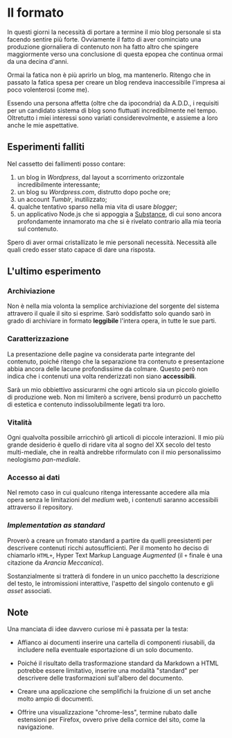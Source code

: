 
Il formato
==========

In questi giorni la necessità di portare a termine il mio blog personale si sta
facendo sentire più forte.  Ovviamente il fatto di aver cominciato una
produzione giornaliera di contenuto non ha fatto altro che spingere
maggiormente verso una conclusione di questa epopea che continua ormai da una
decina d'anni.

Ormai la fatica non è più aprirlo un blog, ma mantenerlo.  Ritengo che in
passato la fatica spesa per creare un blog rendeva inaccessibile l'impresa ai
poco volenterosi (come me).

Essendo una persona affetta (oltre che da ipocondria) da A.D.D., i requisiti 
per un candidato sistema di blog sono fluttuati incredibilmente nel tempo.
Oltretutto i miei interessi sono variati considerevolmente, e assieme a loro
anche le mie aspettative.


Esperimenti falliti
-------------------

Nel cassetto dei fallimenti posso contare:

1.	un blog in _Wordpress_, dal layout a scorrimento orizzontale
	incredibilmente interessante;
2.	un blog su _Wordpress.com_, distrutto dopo poche ore;
3.	un account _Tumblr_, inutilizzato;
4.	qualche tentativo sparso nella mia vita di usare _blogger_;
5.	un applicativo Node.js che si appoggia a [Substance][1], di cui sono
	ancora profondamente innamorato ma che si è rivelato contrario alla mia
	teoria sul contenuto.

Spero di aver ormai cristallizato le mie personali necessità.  Necessità alle
quali credo esser stato capace di dare una risposta.

[1]: http://substance.io


L'ultimo esperimento
--------------------

### Archiviazione

Non è nella mia volonta la semplice archiviazione del sorgente del sistema
attravero il quale il sito si esprime.  Sarò soddisfatto solo quando sarò in
grado di archiviare in formato **leggibile** l'intera opera, in tutte le sue
parti.

### Caratterizzazione

La presentazione delle pagine va considerata parte integrante del contenuto,
poiché ritengo che la separazione tra contenuto e presentazione abbia ancora
delle lacune profondissime da colmare.  Questo però non indica che i contenuti
una volta renderizzati non siano **accessibili**.

Sarà un mio obbiettivo assicurarmi che ogni articolo sia un piccolo gioiello
di produzione web.  Non mi limiterò a scrivere, bensì produrrò un pacchetto di
estetica e contenuto indissolubilmente legati tra loro.

### Vitalità

Ogni qualvolta possibile arricchirò gli articoli di piccole interazioni. Il mio
più grande desiderio è quello di ridare vita al sogno del XX secolo del testo
multi-mediale, che in realtà andrebbe riformulato con il mio personalissimo
neologismo _pan-mediale_.

### Accesso ai dati

Nel remoto caso in cui qualcuno ritenga interessante accedere alla mia opera
senza le limitazioni del _medium_ web, i contenuti saranno accessibili
attraverso il repository.

### _Implementation as standard_

Proverò a creare un fromato standard a partire da quelli preesistenti per
descrivere contenuti ricchi autosufficienti.  Per il momento ho deciso di
chiamarlo `HTML+`, Hyper Text Markup Language _Augmented_ (il `+` finale è una
citazione da _Arancia Meccanica_).

Sostanzialmente si tratterà di fondere in un unico pacchetto la descrizione del
testo, le intromissioni interattive, l'aspetto del singolo contenuto e gli
_asset_ associati.


Note
----

Una manciata di idee davvero curiose mi è passata per la testa:

-	Affianco ai documenti inserire una cartella di componenti riusabili, da
	includere nella eventuale esportazione di un solo documento.

-	Poiché il risultato della trasformazione standard da Markdown a HTML
	potrebbe essere limitativo, inserire una modalità "standard" per descrivere
	delle trasformazioni sull'albero del documento.

-	Creare una applicazione che semplifichi la fruizione di un set anche molto
	ampio di documenti.

-	Offrire una visualizzazione "chrome-less", termine rubato dalle estensioni
	per Firefox, ovvero prive della cornice del sito, come la navigazione.